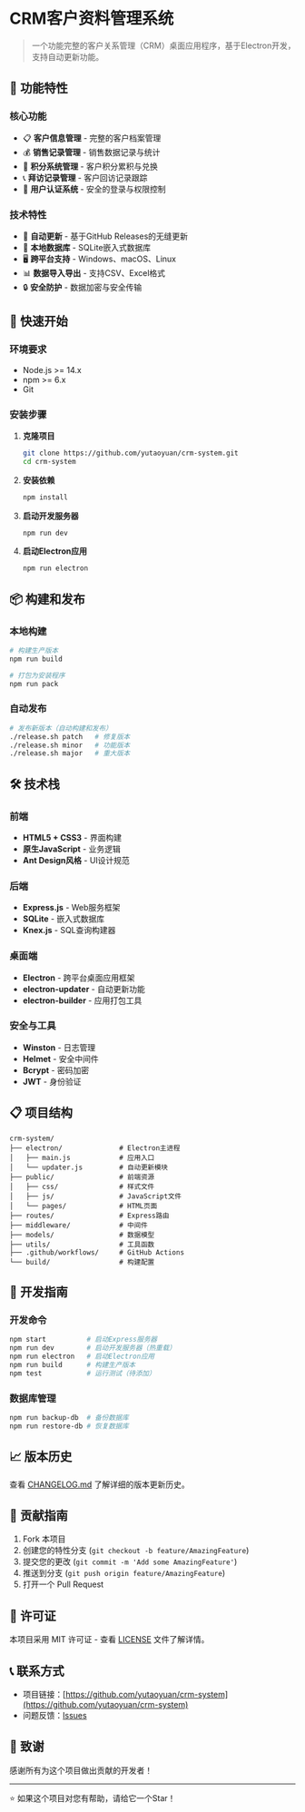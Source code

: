# CRM客户资料管理系统

> 一个功能完整的客户关系管理（CRM）桌面应用程序，基于Electron开发，支持自动更新功能。

## 🌟 功能特性

### 核心功能
- 📋 **客户信息管理** - 完整的客户档案管理
- 💰 **销售记录管理** - 销售数据记录与统计
- 🎯 **积分系统管理** - 客户积分累积与兑换
- 📞 **拜访记录管理** - 客户回访记录跟踪
- 👥 **用户认证系统** - 安全的登录与权限控制

### 技术特性
- 🔄 **自动更新** - 基于GitHub Releases的无缝更新
- 💾 **本地数据库** - SQLite嵌入式数据库
- 🖥️ **跨平台支持** - Windows、macOS、Linux
- 📊 **数据导入导出** - 支持CSV、Excel格式
- 🔒 **安全防护** - 数据加密与安全传输

## 🚀 快速开始

### 环境要求
- Node.js >= 14.x
- npm >= 6.x
- Git

### 安装步骤

1. **克隆项目**
   ```bash
   git clone https://github.com/yutaoyuan/crm-system.git
   cd crm-system
   ```

2. **安装依赖**
   ```bash
   npm install
   ```

3. **启动开发服务器**
   ```bash
   npm run dev
   ```

4. **启动Electron应用**
   ```bash
   npm run electron
   ```

## 📦 构建和发布

### 本地构建
```bash
# 构建生产版本
npm run build

# 打包为安装程序
npm run pack
```

### 自动发布
```bash
# 发布新版本（自动构建和发布）
./release.sh patch   # 修复版本
./release.sh minor   # 功能版本  
./release.sh major   # 重大版本
```

## 🛠️ 技术栈

### 前端
- **HTML5 + CSS3** - 界面构建
- **原生JavaScript** - 业务逻辑
- **Ant Design风格** - UI设计规范

### 后端
- **Express.js** - Web服务框架
- **SQLite** - 嵌入式数据库
- **Knex.js** - SQL查询构建器

### 桌面端
- **Electron** - 跨平台桌面应用框架
- **electron-updater** - 自动更新功能
- **electron-builder** - 应用打包工具

### 安全与工具
- **Winston** - 日志管理
- **Helmet** - 安全中间件
- **Bcrypt** - 密码加密
- **JWT** - 身份验证

## 📋 项目结构

```
crm-system/
├── electron/              # Electron主进程
│   ├── main.js            # 应用入口
│   └── updater.js         # 自动更新模块
├── public/                # 前端资源
│   ├── css/               # 样式文件
│   ├── js/                # JavaScript文件
│   └── pages/             # HTML页面
├── routes/                # Express路由
├── middleware/            # 中间件
├── models/                # 数据模型
├── utils/                 # 工具函数
├── .github/workflows/     # GitHub Actions
└── build/                 # 构建配置
```

## 🔧 开发指南

### 开发命令
```bash
npm start          # 启动Express服务器
npm run dev        # 启动开发服务器（热重载）
npm run electron   # 启动Electron应用
npm run build      # 构建生产版本
npm test           # 运行测试（待添加）
```

### 数据库管理
```bash
npm run backup-db  # 备份数据库
npm run restore-db # 恢复数据库
```

## 📈 版本历史

查看 [CHANGELOG.md](CHANGELOG.md) 了解详细的版本更新历史。

## 🤝 贡献指南

1. Fork 本项目
2. 创建您的特性分支 (`git checkout -b feature/AmazingFeature`)
3. 提交您的更改 (`git commit -m 'Add some AmazingFeature'`)
4. 推送到分支 (`git push origin feature/AmazingFeature`)
5. 打开一个 Pull Request

## 📄 许可证

本项目采用 MIT 许可证 - 查看 [LICENSE](LICENSE) 文件了解详情。

## 📞 联系方式

- 项目链接：[https://github.com/yutaoyuan/crm-system](https://github.com/yutaoyuan/crm-system)
- 问题反馈：[Issues](https://github.com/yutaoyuan/crm-system/issues)

## 🙏 致谢

感谢所有为这个项目做出贡献的开发者！

---

⭐ 如果这个项目对您有帮助，请给它一个Star！